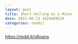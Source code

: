 ```yaml
--- 
layout: post 
title: Short-Selling as a Minor 
date: 2021-06-23 1624489629 
categories: reddit 
--- 
```

https://redd.it/o6oans